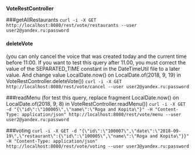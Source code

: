 **VoteRestController**

###getAllRestaurants
`curl -i -X GET http://localhost:8080/rest/vote/restaurants --user user2@yandex.ru:password`

#### deleteVote
(you can only cancel the voice that was created today and the current time before 11:00.
 If you want to test this query after 11.00, you must correct the value of the
  SEPARATED_TIME constant in the DateTimeUtil file to a later value. And change value 
  LocalDate.now() on LocalDate.of(2018, 9, 19) in VoteRestController.deleteVote())
`curl -i -X GET http://localhost:8080/rest/vote/cancel --user user2@yandex.ru:password`

###readMenu
(for test this query, replace fragment LocalDate.now() on LocalDate.of(2018, 9, 8) in VoteRestController.readMenu())
`curl -i -X GET -d "{\"id\":\"100005\",\"name\":\"Roga and Kopita\"}" -H "Content-Type: application/json" http://localhost:8080/rest/vote/menu --user user2@yandex.ru:password`

###voting
`curl -i -X GET -d "{\"id\":\"100007\",\"date\":\"2018-09-19\",\"restaurant\":{\"id\":\"100005\",\"name\":\"Roga and Kopita\"}}" -H "Content-Type: application/json" http://localhost:8080/rest/vote/voting --user user3@yandex.ru:password`
